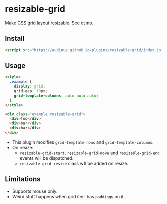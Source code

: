 # resizable-grid

Make [CSS grid layout](https://developer.mozilla.org/en-US/docs/Web/CSS/CSS_Grid_Layout) resizable. See [demo](https://audinue.github.io/plugins/resizable-grid/demo.html).

## Install

```html
<script src="https://audinue.github.io/plugins/resizable-grid/index.js"></script>
```

## Usage

```html
<style>
  .example {
    display: grid;
    grid-gap: 10px;
    grid-template-columns: auto auto auto;
  }
</style>

<div class="example resizable-grid">
  <div>foo</div>
  <div>bar</div>
  <div>baz</div>
</div>
```

- This plugin modifies `grid-template-rows` and `grid-template-columns`.
- On resize:
  - `resizable-grid-start`, `resizable-grid-move` and `resizable-grid-end` events will be dispatched.
  - `resizable-grid-resize` class will be added on resize.

## Limitations

- Supports mouse only.
- Weird stuff happens when grid item has `padding`s on it.
